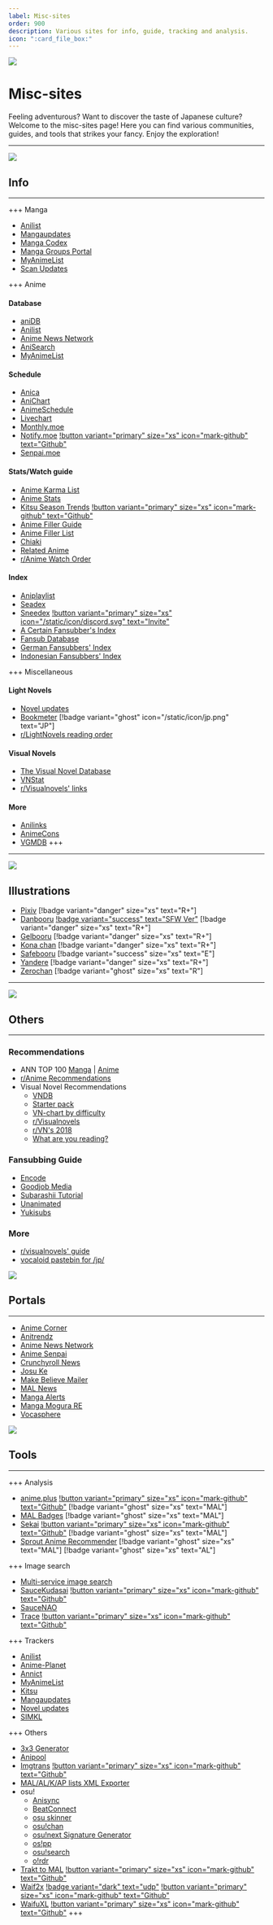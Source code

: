 ```yaml
---
label: Misc-sites
order: 900
description: Various sites for info, guide, tracking and analysis.
icon: ":card_file_box:"
---
```


![](https://cdn.apollo.moe/img/ms.png)

# Misc-sites
Feeling adventurous? Want to discover the taste of Japanese culture? Welcome to the misc-sites page! Here you can find various communities, guides, and tools that strikes your fancy. Enjoy the exploration!
___

![](/static/banner/info.png)
## Info
___

+++ Manga
- [Anilist](https://anilist.co/)
- [Mangaupdates](https://www.mangaupdates.com/)
- [Manga Codex](http://www.mangacodex.com/)
- [Manga Groups Portal](https://discord.gg/9KGMzP2)
- [MyAnimeList](https://myanimelist.net/)
- [Scan Updates](https://www.scanupdates.com/)

+++ Anime
#### Database
- [aniDB](https://anidb.net/)
- [Anilist](https://anilist.co/)
- [Anime News Network](https://www.animenewsnetwork.com/)
- [AniSearch](https://www.anisearch.com/)
- [MyAnimeList](https://myanimelist.net/)


#### Schedule
- [Anica](https://anica.jp/)
- [AniChart](https://anichart.net/)
- [AnimeSchedule](https://animeschedule.net/)
- [Livechart](https://www.livechart.me/)
- [Monthly.moe](https://www.monthly.moe/)
- [Notify.moe](https://notify.moe/) [!button variant="primary" size="xs" icon="mark-github" text="Github"](https://github.com/animenotifier/notify.moe)
- [Senpai.moe](https://www.senpai.moe/)


#### Stats/Watch guide
- [Anime Karma List](https://animekarmalist.com/)
- [Anime Stats](https://anime-stats.net/)
- [Kitsu Season Trends](https://season.moe/) [!button variant="primary" size="xs" icon="mark-github" text="Github"](https://github.com/wopian/kitsu-season-trends)
- [Anime Filler Guide](https://www.animefillerguide.com/)
- [Anime Filler List](https://www.animefillerlist.com/)
- [Chiaki](https://chiaki.site/)
- [Related Anime](https://relatedanime.com/)
- [r/Anime Watch Order](https://www.reddit.com/r/anime/wiki/watch_order/)


#### Index
- [Aniplaylist](https://aniplaylist.com/)
- [Seadex](https://releases.moe/)
- [Sneedex](https://sneedex.moe/) [!button variant="primary" size="xs" icon="/static/icon/discord.svg" text="Invite"](https://discord.com/oauth2/authorize?client_id=908762267913424897&permissions=139586751552&scope=applications.commands%20bot)
- [A Certain Fansubber's Index](https://index.fansubcar.tel/)
- [Fansub Database](https://fansubdb.com/)
- [German Fansubbers' Index](https://anime-fansubs.de/)
- [Indonesian Fansubbers' Index](https://www.fansub.id/home)


+++ Miscellaneous
#### Light Novels
- [Novel updates](https://www.novelupdates.com/)
- [Bookmeter](https://bookmeter.com/) [!badge variant="ghost" icon="/static/icon/jp.png" text="JP"]
- [r/LightNovels reading order](https://www.reddit.com/r/LightNovels/wiki/reading_order)

#### Visual Novels
- [The Visual Novel Database](https://vndb.org/)
- [VNStat](https://vnstat.net/)
- [r/Visualnovels' links](https://www.reddit.com/r/visualnovels/wiki/links/)

#### More
- [Anilinks](https://anilinks.neocities.org/)
- [AnimeCons](https://animecons.com/)
- [VGMDB](https://vgmdb.net/)
+++
___

![](/static/banner/illust.png)
## Illustrations
- [Pixiv](https://www.pixiv.net) [!badge variant="danger" size="xs" text="R+"]
- [Danbooru](https://danbooru.donmai.us/) [!badge variant="success" text="SFW Ver"](https://safebooru.donmai.us/) [!badge variant="danger" size="xs" text="R+"]
- [Gelbooru](https://gelbooru.com/) [!badge variant="danger" size="xs" text="R+"]
- [Kona chan](https://konachan.com/) [!badge variant="danger" size="xs" text="R+"]
- [Safebooru](https://safebooru.org/) [!badge variant="success" size="xs" text="E"]
- [Yandere](https://yande.re/post) [!badge variant="danger" size="xs" text="R+"]
- [Zerochan](https://www.zerochan.net/) [!badge variant="ghost" size="xs" text="R"]

___
![](/static/banner/others.png)
## Others
___

### Recommendations
- ANN TOP 100 [Manga](https://www.animenewsnetwork.com/encyclopedia/ratings-manga.php?top50=best_bayesian&n=100) | [Anime](https://www.animenewsnetwork.com/encyclopedia/ratings-anime.php?top50=popular&n=100)
- [r/Anime Recommendations](https://www.reddit.com/r/anime/wiki/recommendations/)
- Visual Novel Recommendations
    - [VNDB](https://vndb.org/v?f=022gja3gja&s=34w)
    - [Starter pack](https://docs.google.com/document/u/1/d/1KnyyDt7jimEz-dgeMSKymRaT2r3QKBPm9AzqZ6oUWAs/pub)
    - [VN-chart by difficulty](https://anacreondjt.gitlab.io/vn-chart/)
    - [r/Visualnovels](https://sites.google.com/view/rvisualnovels-recs/home)
    - [r/VN's 2018](https://vnrecs.github.io/)
    - [What are you reading?](https://some-guy.org/vnswayrarchive/recommendations)

### Fansubbing Guide
- [Encode](https://guide.encode.moe/)
- [Goodjob Media](https://www.goodjobmedia.com/fansubbing/)
- [Subarashii Tutorial](https://subarashii-no-fansub.github.io/Subbing-Tutorial/)
- [Unanimated](https://unanimated.github.io/guides.htm)
- [Yukisubs](https://yukisubs.wordpress.com/guides/)

### More
- [r/visualnovels' guide](https://www.reddit.com/r/visualnovels/wiki/links/#wiki_guides)
- [vocaloid pastebin for /jp/](https://pastebin.com/jDHxU1Jw)


![](/static/banner/portals.png)
## Portals
____

- [Anime Corner](https://animecorner.me/)
- [Anitrendz](https://anitrendz.net/news/)
- [Anime News Network](https://www.animenewsnetwork.com/)
- [Anime Senpai](https://www.animesenpai.net/)
- [Crunchyroll News](https://www.crunchyroll.com/news)
- [Josu Ke](https://twitter.com/Josu_ke)
- [Make Believe Mailer](https://mbmelodies.substack.com/)
- [MAL News](https://myanimelist.net/news)
- [Manga Alerts](https://twitter.com/MangaAlerts)
- [Manga Mogura RE](https://twitter.com/MangaMoguraRE)
- [Vocasphere](https://vocasphere.net/)


![](/static/banner/tools.png)
## Tools
___
+++ Analysis
- [anime.plus](https://anime.plus/) [!button variant="primary" size="xs" icon="mark-github" text="Github"](https://github.com/anime-plus/graph) [!badge variant="ghost" size="xs" text="MAL"]
- [MAL Badges](https://www.mal-badges.com/) [!badge variant="ghost" size="xs" text="MAL"]
- [Sekai](https://sekai.rl404.com/) [!button variant="primary" size="xs" icon="mark-github" text="Github"](https://github.com/rl404/sekai) [!badge variant="ghost" size="xs" text="MAL"]
- [Sprout Anime Recommender](https://anime.ameo.dev/) [!badge variant="ghost" size="xs" text="MAL"]  [!badge variant="ghost" size="xs" text="AL"]

+++ Image search
- [Multi-service image search](https://iqdb.org/)
- [SauceKudasai](https://saucekudasai.com/) [!button variant="primary" size="xs" icon="mark-github" text="Github"](https://github.com/ayushgptaa/SauceKudasai)
- [SauceNAO](https://saucenao.com/)
- [Trace](https://trace.moe/) [!button variant="primary" size="xs" icon="mark-github" text="Github"](https://github.com/soruly/trace.moe)

+++ Trackers
- [Anilist](https://anilist.co/)
- [Anime-Planet](https://www.anime-planet.com/)
- [Annict](https://annict.com/)
- [MyAnimeList](https://myanimelist.net/)
- [Kitsu](https://kitsu.io/)
- [Mangaupdates](https://www.mangaupdates.com/)
- [Novel updates](https://www.novelupdates.com/)
- [SIMKL](https://simkl.com/)

+++ Others
- [3x3 Generator](https://gqgs.github.io/3x3-generator/)
- [Anipool](https://www.anipool.app/)
- [Imgtrans](https://touhou.ai/imgtrans/) [!button variant="primary" size="xs" icon="mark-github" text="Github"](https://github.com/zyddnys/manga-image-translator)
- [MAL/AL/K/AP lists XML Exporter](https://malscraper.azurewebsites.net/)
- osu!
    - [Anisync](https://anisync.live/)
    - [BeatConnect](https://beatconnect.io/)
    - [osu skinner](https://osuskinner.com/)
    - [osu!chan](https://osuchan.syrin.me/)
    - [osu!next Signature Generator](https://lemmmy.pw/osusig/)
    - [os!pp](https://osu-pps.com)
    - [osu!search](https://osusearch.com/)
    - [o!rdr](https://ordr.issou.best/)
- [Trakt to MAL](https://anitrakt.huere.net/) [!button variant="primary" size="xs" icon="mark-github" text="Github"](https://github.com/ryuuganime/aniTrakt-IndexParser)
- [Waif2x](https://unlimited.waifu2x.net/) [!badge variant="dark" text="udp"](https://waifu2x.udp.jp/)  [!button variant="primary" size="xs" icon="mark-github" text="Github"](https://github.com/nagadomi/waifu2x)
- [WaifuXL](https://waifuxl.com/) [!button variant="primary" size="xs" icon="mark-github" text="Github"](https://github.com/TheFutureGadgetsLab/WaifuXL)
+++